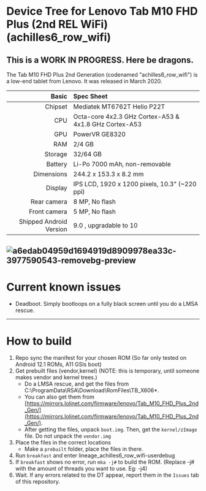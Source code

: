 # Device Tree for Lenovo Tab M10 FHD Plus (2nd REL WiFi) (achilles6_row_wifi)
## This is a WORK IN PROGRESS. Here be dragons.

The Tab M10 FHD Plus 2nd Generation (codenamed "achilles6_row_wifi") is a low-end tablet from Lenovo.
It was released in March 2020.

|                   Basic | Spec Sheet                                                    |
| ----------------------: | :------------------------------------------------------------ |
| Chipset                 | Mediatek MT6762T Helio P22T                                   | 
| CPU                     | Octa-core 4x2.3 GHz Cortex-A53 & 4x1.8 GHz Cortex-A53         |
| GPU                     | PowerVR GE8320                                                |
| RAM                     | 2/4 GB                                                        |
| Storage                 | 32/64 GB                                                      |
| Battery                 | Li-Po 7000 mAh, non-removable                                 |
| Dimensions              | 244.2 x 153.3 x 8.2 mm                                        |
| Display                 | IPS LCD, 1920 x 1200 pixels, 10.3" (~220 ppi)                 |
| Rear camera             | 8 MP, No flash                                                |
| Front camera            | 5 MP, No flash                                                |
| Shipped Android Version | 9.0 , upgradable to 10                                        |

![a6edab04959d1694919d8909978ea33c-3977590543-removebg-preview](https://user-images.githubusercontent.com/67978777/180082440-439e4513-d0bb-4f72-880d-0751ba5b57cf.png)
---
# Current known issues
- Deadboot. Simply bootloops on a fully black screen until you do a LMSA rescue.
---
# How to build
1. Repo sync the manifest for your chosen ROM (So far only tested on Android 12.1 ROMs, A11 GSIs boot)
2. Get prebuilt files (vendor,kernel) (NOTE: this is temporary, until someone makes vendor and kernel trees.)
    - Do a LMSA rescue, and get the files from C:\ProgramData\RSA\Download\RomFiles\TB_X606*\. 
    - You can also get them from [https://mirrors.lolinet.com/firmware/lenovo/Tab_M10_FHD_Plus_2nd_Gen/](https://mirrors.lolinet.com/firmware/lenovo/Tab_M10_FHD_Plus_2nd_Gen/).
    - After getting the files, unpack `boot.img`. Then, get the `kernel/zImage` file. Do not unpack the `vendor.img`
3. Place the files in the correct locations
    - Make a `prebuilt` folder, place the files in there.
4. Run `breakfast` and enter lineage_achilles6_row_wifi-userdebug
5. If `breakfast` shows no error, run `mka -j#` to build the ROM. (Replace -j# with the amount of threads you want to use. Eg: -j4)
6. Wait. If any errors related to the DT appear, report them in the `Issues` tab of this repository.
